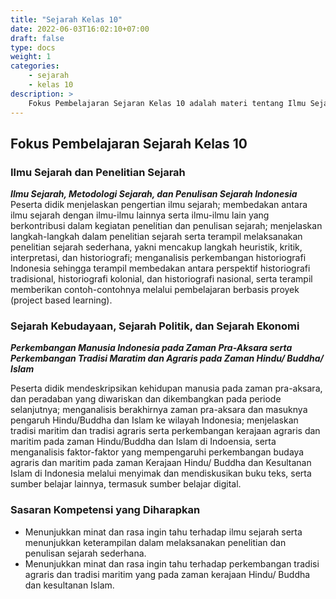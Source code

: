 ```yaml
---
title: "Sejarah Kelas 10"
date: 2022-06-03T16:02:10+07:00
draft: false
type: docs
weight: 1
categories:
    - sejarah
    - kelas 10
description: >
    Fokus Pembelajaran Sejaran Kelas 10 adalah materi tentang Ilmu Sejarah, Metodologi Sejarah, dan Penulisan Sejarah Indonesia. Perkembangan Manusia Indonesia pada Zaman Pra-Aksara serta Perkembangan Tradisi Maratim dan Agraris pada Zaman Hindu/ Buddha/ Islam
---
```


## Fokus Pembelajaran Sejarah Kelas 10
### Ilmu Sejarah dan Penelitian Sejarah
***Ilmu Sejarah, Metodologi Sejarah, dan Penulisan Sejarah Indonesia***
Peserta didik menjelaskan pengertian ilmu sejarah; membedakan antara ilmu sejarah dengan ilmu-ilmu lainnya serta ilmu-ilmu lain yang berkontribusi dalam kegiatan penelitian dan penulisan sejarah; menjelaskan langkah-langkah dalam penelitian sejarah serta terampil melaksanakan penelitian sejarah sederhana, yakni mencakup langkah heuristik, kritik, interpretasi, dan historiografi; menganalisis perkembangan historiografi Indonesia sehingga terampil membedakan antara perspektif historiografi tradisional, historiografi kolonial, dan historiografi nasional, serta terampil memberikan contoh-contohnya melalui pembelajaran berbasis proyek (project based learning).

### Sejarah Kebudayaan, Sejarah Politik, dan Sejarah Ekonomi
***Perkembangan Manusia Indonesia pada Zaman Pra-Aksara serta Perkembangan Tradisi Maratim dan Agraris pada Zaman Hindu/ Buddha/ Islam***

Peserta didik mendeskripsikan kehidupan manusia pada zaman pra-aksara, dan peradaban yang diwariskan dan dikembangkan pada periode selanjutnya; menganalisis berakhirnya zaman pra-aksara dan masuknya pengaruh Hindu/Buddha dan Islam ke wilayah Indonesia; menjelaskan tradisi maritim dan tradisi agraris serta perkembangan kerajaan agraris dan maritim pada zaman Hindu/Buddha dan Islam di Indoensia, serta menganalisis faktor-faktor yang mempengaruhi perkembangan budaya agraris dan maritim pada zaman Kerajaan Hindu/ Buddha dan Kesultanan Islam di Indonesia melalui menyimak dan mendiskusikan buku teks, serta sumber belajar lainnya, termasuk sumber belajar digital.

### Sasaran Kompetensi yang Diharapkan
- Menunjukkan minat dan rasa ingin tahu terhadap ilmu sejarah serta menunjukkan keterampilan dalam melaksanakan penelitian dan penulisan sejarah sederhana.
- Menunjukkan minat dan rasa ingin tahu terhadap perkembangan tradisi agraris dan tradisi maritim yang pada zaman kerajaan Hindu/ Buddha dan kesultanan Islam.